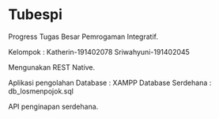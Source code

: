 # Tubespi
Progress Tugas Besar Pemrogaman Integratif.

Kelompok :
Katherin-191402078
Sriwahyuni-191402045

Mengunakan REST Native.

Aplikasi pengolahan Database : XAMPP
Database Serdehana : db_losmenpojok.sql

API penginapan serdehana.
